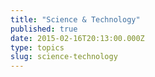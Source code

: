```yaml
---
title: "Science & Technology"
published: true
date: 2015-02-16T20:13:00.000Z
type: topics
slug: science-technology
---
```

